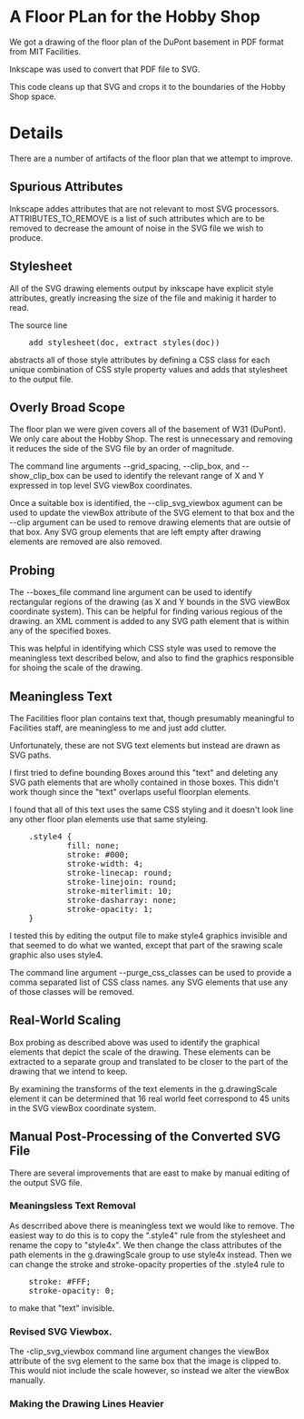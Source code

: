 # A Floor PLan for the Hobby Shop

We got a drawing of the floor plan of the DuPont basement in PDF
format from MIT Facilities.

Inkscape was used to convert that PDF file to SVG.

This code cleans up that SVG and crops it to the boundaries of the
Hobby Shop space.


# Details

There are a number of artifacts of the floor plan that we attempt to
improve.


## Spurious Attributes

Inkscape addes attributes that are not relevant to most SVG
processors.  ATTRIBUTES_TO_REMOVE is a list of such attributes which
are to be removed to decrease the amount of noise in the SVG file we
wish to produce.


## Stylesheet

All of the SVG drawing elements output by inkscape have explicit style
attributes, greatly increasing the size of the file and makinig it
harder to read.

The source line

<pre>
    add_stylesheet(doc, extract_styles(doc))
</pre>

abstracts all of those style attributes by defining a CSS class for
each unique combination of CSS style property values and adds that
stylesheet to the output file.


## Overly Broad Scope

The floor plan we were given covers all of the basement of W31
(DuPont).  We only care about the Hobby Shop.  The rest is unnecessary
and removing it reduces the side of the SVG file by an order of
magnitude.

The command line arguments --grid_spacing, --clip_box, and
--show_clip_box can be used to identify the relevant range of X and Y
expressed in top level SVG viewBox coordinates.

Once a suitable box is identified, the --clip_svg_viewbox agument can
be used to update the viewBox attribute of the SVG element to that box
and the --clip argument can be used to remove drawing elements that
are outsie of that box.  Any SVG group elements that are left empty
after drawing elements are removed are also removed.


## Probing

The --boxes_file command line argument can be used to identify
rectangular regions of the drawing (as X and Y bounds in the SVG
viewBox coordinate system).  This can be helpful for finding various
regious of the drawing.  an XML comment is added to any SVG path
element that is within any of the specified boxes.

This was helpful in identifying which CSS style was used to remove the
meaningless text described below, and also to find the graphics
responsible for shoing the scale of the drawing.


## Meaningless Text

The Facilities floor plan contains text that, though presumably
meaningful to Facilities staff, are meaningless to me and just add
clutter.

Unfortunately, these are not SVG text elements but instead are drawn
as SVG paths.

I first tried to define bounding Boxes around this "text" and deleting
any SVG path elements that are wholly contained in those boxes.  This
didn't work though since the "text" overlaps useful floorplan
elements.

I found that all of this text uses the same CSS styling and it
doesn't look line any other floor plan elements use that same
styleing.

<pre>
    .style4 {
            fill: none;
            stroke: #000;
            stroke-width: 4;
            stroke-linecap: round;
            stroke-linejoin: round;
            stroke-miterlimit: 10;
            stroke-dasharray: none;
            stroke-opacity: 1;
    }
</pre>

I tested this by editing the output file to make style4 graphics
invisible and that seemed to do what we wanted, except that part of
the srawing scale graphic also uses style4.

The command line argument --purge_css_classes can be used to provide a
comma separated list of CSS class names. any SVG elements that use any
of those classes will be removed.


## Real-World Scaling

Box probing as described above was used to identify the graphical
elements that depict the scale of the drawing.  These elements can be
extracted to a separate group and translated to be closer to the part
of the drawing that we intend to keep.

By examining the transforms of the text elements in the g.drawingScale
element it can be determined that 16 real world feet correspond to 45
units in the SVG viewBox coordinate system.


## Manual Post-Processing of the Converted SVG File

There are several improvements that are east to make by manual editing
of the output SVG file.

### Meaningsless Text Removal

As descrribed above there is meaningless text we would like to remove.
The easiest way to do this is to copy the ".style4" rule from the
stylesheet and rename the copy to "style4x".  We then change the class
attributes of the path elements in the g.drawingScale group to use
style4x instead.  Then we can change the stroke and stroke-opacity
properties of the .style4 rule to

<pre>
    stroke: #FFF;
    stroke-opacity: 0;
</pre>

to make that "text" invisible.


### Revised SVG Viewbox.

The -clip_svg_viewbox command line argument changes the viewBox
attribute of the svg element to the same box that the image is clipped
to.  This would niot include the scale however, so instead we alter
the viewBox manually.


### Making the Drawing Lines Heavier


